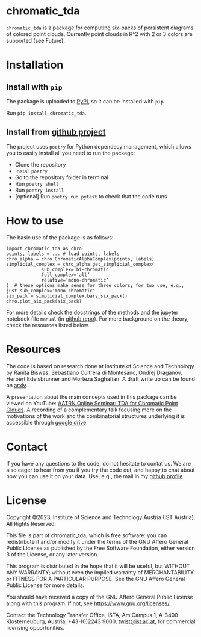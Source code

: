# chromatic_tda

`chromatic_tda` is a package for computing six-packs of persistent diagrams of colored point clouds. Currently point clouds in R^2 with 2 or 3 colors are supported (see Future).

# Installation

## Install with `pip`

The package is uploaded to [PyPI](https://pypi.org/project/chromatic-tda/), so it can be installed with `pip`.

Run `pip install chromatic_tda`.

## Install from [github project](https://github.com/OnDraganov/chromatic-tda)

The project uses `poetry` for Python dependecy management, which allows you to easily install all you need to run the package:

- Clone the repository
- Install `poetry`
- Go to the repository folder in terminal
- Run `poetry shell`
- Run `poetry install`
- [optional] Run `poetry run pytest` to check that the code runs

# How to use

The basic use of the package is as follows:
```
import chromatic_tda as chro
points, labels = ... # load points, labels
chro_alpha = chro.ChromaticAlphaComplex(points, labels) simplicial_complex = chro_alpha.get_simplicial_complex(
             sub_complex=‘bi-chromatic’
             full_complex=‘all’
             relative=‘mono-chromatic’
)  # these options make sense for three colors; for two use, e.g., just sub_complex='mono-chromatic'
six_pack = simplicial_complex.bars_six_pack()
chro.plot_six_pack(six_pack)
```

For more details check the docstrings of the methods and the jupyter notebook file `manual` (in [github repo](https://github.com/OnDraganov/chromatic-tda)). For more background on the theory, check the resources listed below.


# Resources

The code is based on research done at Institute of Science and Technology by Ranita Biswas, Sebastiano Cultrera di Montesano, Ondřej Draganov, Herbert Edelsbrunner and Morteza Saghafian. A draft write up can be found on [arxiv](https://arxiv.org/abs/2212.03128).

A presentation about the main concepts used in this package can be viewed on YouTube: [AATRN Online Seminar: TDA for Chromatic Point Clouds](https://youtu.be/HIqiF00yKaw). A recording of a complementary talk focusing more on the motivations of the work and the combinatorial structures underlying it is accessible through [google drive](https://drive.google.com/file/d/1RBiGlgY4mlRL59eAVmMLrgBCZYN97QnZ/view).

# Contact

If you have any questions to the code, do not hesitate to contat us. We are also eager to hear from you if you try the code out, and happy to chat about how you can use it on your data. Use, e.g., the mail in my [github profile](https://github.com/OnDraganov).

# License

Copyright ©2023. Institute of Science and Technology Austria (IST Austria). All Rights Reserved.  

This file is part of chromatic_tda, which is free software: you can redistribute it and/or modify it under the terms of the GNU Affero General Public License as published by the Free Software Foundation, either version 3 of the License, or any later version.
 
This program is distributed in the hope that it will be useful, but WITHOUT ANY WARRANTY; without even the implied warranty of MERCHANTABILITY or FITNESS FOR A PARTICULAR PURPOSE. See the GNU Affero General Public License for more details.
 
You should have received a copy of the GNU Affero General Public License along with this program. If not, see <https://www.gnu.org/licenses/>.
 
Contact the Technology Transfer Office, ISTA, Am Campus 1, A-3400 Klosterneuburg, Austria, +43-(0)2243 9000, twist@ist.ac.at, for commercial licensing opportunities.
